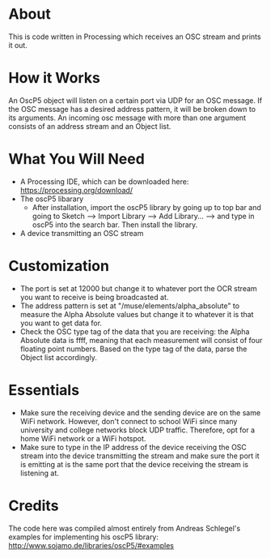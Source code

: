 # About
This is code written in Processing which receives an OSC stream and prints it out.

# How it Works
An OscP5 object will listen on a certain port via UDP for an OSC message. If the OSC message has a desired address pattern, it will be broken down to its arguments. An incoming osc message with more than one argument consists of an address stream and an Object list.

# What You Will Need
- A Processing IDE, which can be downloaded here: https://processing.org/download/
- The oscP5 libarary
  - After installation, import the oscP5 library by going up to top bar and going to Sketch --> Import Library --> Add Library... --> and type in oscP5 into the search bar. Then install the library.
- A device transmitting an OSC stream

# Customization
- The port is set at 12000 but change it to whatever port the OCR stream you want to receive is being broadcasted at.
- The address pattern is set at "/muse/elements/alpha_absolute" to measure the Alpha Absolute values but change it to whatever it is that you want to get data for.
- Check the OSC type tag of the data that you are receiving: the Alpha Absolute data is ffff, meaning that each measurement will consist of four floating point numbers. Based on the type tag of the data, parse the Object list accordingly.

# Essentials
- Make sure the receiving device and the sending device are on the same WiFi network. However, don't connect to school WiFi since many university and college networks block UDP traffic. Therefore, opt for a home WiFi network or a WiFi hotspot.
- Make sure to type in the IP address of the device receiving the OSC stream into the device transmitting the stream and make sure the port it is emitting at is the same port that the device receiving the stream is listening at.

# Credits
The code here was compiled almost entirely from Andreas Schlegel's examples for implementing his oscP5 library: http://www.sojamo.de/libraries/oscP5/#examples
